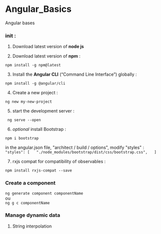 # Angular_Basics
Angular bases

### init :  

1) Download latest version of **node js**  

2) Download latest version of **npm** :  

`npm install -g npm@latest`  

3) Install the **Angular CLI** (“Command Line Interface”) globally :  

`npm install -g @angular/cli`  

4) Create a new project :  

`ng new my-new-project`  

5) start the development server :  

` ng serve --open`  

6) *optional* install Bootstrap :  

`npm i bootstrap`  

in the angular.json file, "architect / build / options", modify "styles" : `"styles": [  
            "./node_modules/bootstrap/dist/css/bootstrap.css",  
            ]`  

7) rxjs compat for compatibility of observables :  

`npm install rxjs-compat --save`  

  
### Create a component  

`ng generate component componentName`  
ou  
`ng g c componentName`  

### Manage dynamic data  

1) String interpolation